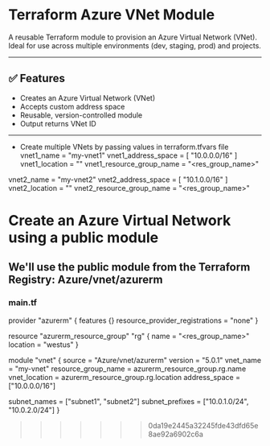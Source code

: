 # Terraform Azure VNet Module

A reusable Terraform module to provision an Azure Virtual Network (VNet). Ideal for use across multiple environments (dev, staging, prod) and projects.

---

## ✅ Features

- Creates an Azure Virtual Network (VNet)
- Accepts custom address space
- Reusable, version-controlled module
- Output returns VNet ID

---
- Create multiple VNets by passing values in terraform.tfvars file 
vnet1_name = "my-vnet1"
vnet1_address_space = [ "10.0.0.0/16" ]
vnet1_location  = "<location>"
vnet1_resource_group_name = "<res_group_name>"

vnet2_name = "my-vnet2"
vnet2_address_space = [ "10.1.0.0/16" ]
vnet2_location  = "<location>"
vnet2_resource_group_name = "<res_group_name>"

# Create an Azure Virtual Network using a public module
## We'll use the public module from the Terraform Registry: Azure/vnet/azurerm
### main.tf
provider "azurerm" {
  features {}
  resource_provider_registrations = "none"
}

resource "azurerm_resource_group" "rg" {
  name     = "<res_group_name>"
  location = "westus"
}

module "vnet" {
  source  = "Azure/vnet/azurerm"
  version = "5.0.1"
  vnet_name = "my-vnet"
  resource_group_name = azurerm_resource_group.rg.name
  vnet_location            = azurerm_resource_group.rg.location
  address_space       = ["10.0.0.0/16"]

  subnet_names    = ["subnet1", "subnet2"]
  subnet_prefixes = ["10.0.1.0/24", "10.0.2.0/24"]
}

>>>>>>> 0da19e2445a32245fde43dfd65e8ae92a6902c6a